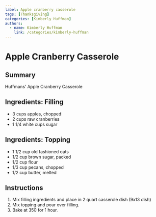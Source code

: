 ```yaml
---
label: Apple cranberry casserole
tags: [Thanksgiving]
categories: [Kimberly Huffman]
authors:
  - name: Kimberly Huffman
    link: /categories/kimberly-huffman
---
```


# Apple Cranberry Casserole

## Summary
Huffmans' Apple Cranberry Casserole

## Ingredients: Filling
- 3 cups apples, chopped
- 2 cups raw cranberries
- 1 1/4 white cups sugar

## Ingredients: Topping
- 1 1/2 cup old fashioned oats
- 1/2 cup brown sugar, packed
- 1/2 cup flour
- 1/3 cup pecans, chopped
- 1/2 cup butter, melted

## Instructions
1. Mix filling ingredients and place in 2 quart casserole dish (9x13 dish)
2. Mix topping and pour over filling.
3. Bake at 350 for 1 hour.
